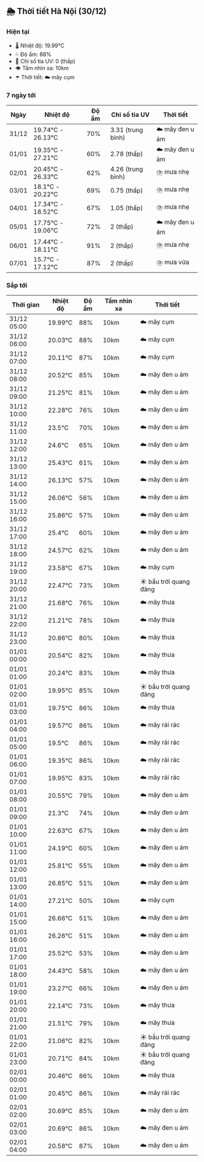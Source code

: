 ## 🌦️ Thời tiết Hà Nội (30/12)

### Hiện tại

- 🌡️ Nhiệt độ: 19.99℃
- 💦 Độ ẩm: 88%
- 🌟 Chỉ số tia UV: 0 (thấp)
- 👁️ Tầm nhìn xa: 10km
- ☂️ Thời tiết: ☁️ mây cụm

### 7 ngày tới

| Ngày | Nhiệt độ | Độ ẩm | Chỉ số tia UV | Thời tiết |
| --- | --- | --- | --- | --- |
| 31/12 | 19.74℃ - 26.13℃ | 70% | 3.31 (trung bình) | ☁️ mây đen u ám |
| 01/01 | 19.35℃ - 27.21℃ | 60% | 2.78 (thấp) | ☁️ mây đen u ám |
| 02/01 | 20.45℃ - 26.33℃ | 62% | 4.26 (trung bình) | ⛈️ mưa nhẹ |
| 03/01 | 18.1℃ - 20.22℃ | 69% | 0.75 (thấp) | ⛈️ mưa nhẹ |
| 04/01 | 17.34℃ - 18.52℃ | 67% | 1.05 (thấp) | ⛈️ mưa nhẹ |
| 05/01 | 17.75℃ - 19.06℃ | 72% | 2 (thấp) | ☁️ mây đen u ám |
| 06/01 | 17.44℃ - 18.11℃ | 91% | 2 (thấp) | ⛈️ mưa nhẹ |
| 07/01 | 15.7℃ - 17.12℃ | 87% | 2 (thấp) | ⛈️ mưa vừa |

### Sắp tới

| Thời gian | Nhiệt độ | Độ ẩm | Tầm nhìn xa | Thời tiết |
| --- | --- | --- | --- | --- |
| 31/12 05:00 | 19.99℃ | 88% | 10km | ☁️ mây cụm |
| 31/12 06:00 | 20.03℃ | 88% | 10km | ☁️ mây cụm |
| 31/12 07:00 | 20.11℃ | 87% | 10km | ☁️ mây cụm |
| 31/12 08:00 | 20.52℃ | 85% | 10km | ☁️ mây đen u ám |
| 31/12 09:00 | 21.25℃ | 81% | 10km | ☁️ mây đen u ám |
| 31/12 10:00 | 22.28℃ | 76% | 10km | ☁️ mây đen u ám |
| 31/12 11:00 | 23.5℃ | 70% | 10km | ☁️ mây đen u ám |
| 31/12 12:00 | 24.6℃ | 65% | 10km | ☁️ mây đen u ám |
| 31/12 13:00 | 25.43℃ | 61% | 10km | ☁️ mây đen u ám |
| 31/12 14:00 | 26.13℃ | 57% | 10km | ☁️ mây đen u ám |
| 31/12 15:00 | 26.06℃ | 56% | 10km | ☁️ mây đen u ám |
| 31/12 16:00 | 25.86℃ | 57% | 10km | ☁️ mây đen u ám |
| 31/12 17:00 | 25.4℃ | 60% | 10km | ☁️ mây đen u ám |
| 31/12 18:00 | 24.57℃ | 62% | 10km | ☁️ mây đen u ám |
| 31/12 19:00 | 23.58℃ | 67% | 10km | ☁️ mây cụm |
| 31/12 20:00 | 22.47℃ | 73% | 10km | ☀️ bầu trời quang đãng |
| 31/12 21:00 | 21.68℃ | 76% | 10km | ☁️ mây thưa |
| 31/12 22:00 | 21.21℃ | 78% | 10km | ☁️ mây thưa |
| 31/12 23:00 | 20.86℃ | 80% | 10km | ☁️ mây thưa |
| 01/01 00:00 | 20.54℃ | 82% | 10km | ☁️ mây thưa |
| 01/01 01:00 | 20.24℃ | 83% | 10km | ☁️ mây thưa |
| 01/01 02:00 | 19.95℃ | 85% | 10km | ☀️ bầu trời quang đãng |
| 01/01 03:00 | 19.75℃ | 86% | 10km | ☁️ mây thưa |
| 01/01 04:00 | 19.57℃ | 86% | 10km | ☁️ mây rải rác |
| 01/01 05:00 | 19.5℃ | 86% | 10km | ☁️ mây rải rác |
| 01/01 06:00 | 19.35℃ | 86% | 10km | ☁️ mây rải rác |
| 01/01 07:00 | 19.95℃ | 83% | 10km | ☁️ mây rải rác |
| 01/01 08:00 | 20.55℃ | 79% | 10km | ☁️ mây đen u ám |
| 01/01 09:00 | 21.3℃ | 74% | 10km | ☁️ mây đen u ám |
| 01/01 10:00 | 22.63℃ | 67% | 10km | ☁️ mây đen u ám |
| 01/01 11:00 | 24.19℃ | 60% | 10km | ☁️ mây đen u ám |
| 01/01 12:00 | 25.81℃ | 55% | 10km | ☁️ mây đen u ám |
| 01/01 13:00 | 26.85℃ | 51% | 10km | ☁️ mây đen u ám |
| 01/01 14:00 | 27.21℃ | 50% | 10km | ☁️ mây cụm |
| 01/01 15:00 | 26.66℃ | 51% | 10km | ☁️ mây đen u ám |
| 01/01 16:00 | 26.26℃ | 51% | 10km | ☁️ mây đen u ám |
| 01/01 17:00 | 25.52℃ | 53% | 10km | ☁️ mây đen u ám |
| 01/01 18:00 | 24.43℃ | 58% | 10km | ☁️ mây đen u ám |
| 01/01 19:00 | 23.27℃ | 66% | 10km | ☁️ mây đen u ám |
| 01/01 20:00 | 22.14℃ | 73% | 10km | ☁️ mây thưa |
| 01/01 21:00 | 21.51℃ | 79% | 10km | ☁️ mây thưa |
| 01/01 22:00 | 21.06℃ | 82% | 10km | ☀️ bầu trời quang đãng |
| 01/01 23:00 | 20.71℃ | 84% | 10km | ☀️ bầu trời quang đãng |
| 02/01 00:00 | 20.46℃ | 86% | 10km | ☁️ mây thưa |
| 02/01 01:00 | 20.45℃ | 86% | 10km | ☁️ mây rải rác |
| 02/01 02:00 | 20.69℃ | 85% | 10km | ☁️ mây đen u ám |
| 02/01 03:00 | 20.69℃ | 86% | 10km | ☁️ mây đen u ám |
| 02/01 04:00 | 20.58℃ | 87% | 10km | ☁️ mây đen u ám |
